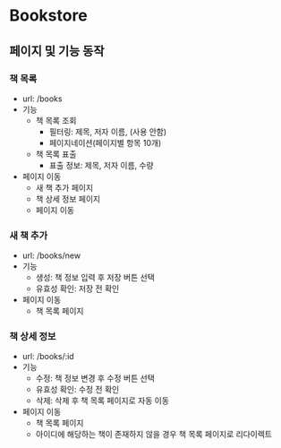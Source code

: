 # Bookstore

## 페이지 및 기능 동작
### 책 목록
- url: /books
- 기능
  - 책 목록 조회
    - 필터링: 제목, 저자 이름, (사용 안함)
    - 페이지네이션(페이지별 항목 10개)
  - 책 목록 표출
    - 표출 정보: 제목, 저자 이름, 수량
- 페이지 이동
  - 새 책 추가 페이지
  - 책 상세 정보 페이지
  - 페이지 이동

### 새 책 추가
- url: /books/new
- 기능
  - 생성: 책 정보 입력 후 저장 버튼 선택
  - 유효성 확인: 저장 전 확인
- 페이지 이동
  - 책 목록 페이지

### 책 상세 정보
- url: /books/:id
- 기능
  - 수정: 책 정보 변경 후 수정 버튼 선택
  - 유효성 확인: 수정 전 확인
  - 삭제: 삭제 후 책 목록 페이지로 자동 이동
- 페이지 이동
  - 책 목록 페이지
  - 아이디에 해당하는 책이 존재하지 않을 경우 책 목록 페이지로 리다이렉트
